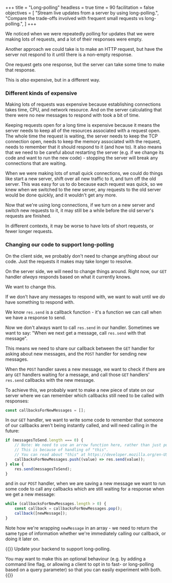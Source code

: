 +++
title = "Long-polling"
headless = true
time = 90
facilitation = false
objectives = [
    "Stream live updates from a server by using long-polling.",
    "Compare the trade-offs involved with frequent small requests vs long-polling.",
]
+++

We noticed when we were repeatedly polling for updates that we were making lots of requests, and a lot of their responses were empty.

Another approach we could take is to make an HTTP request, but have the server not respond to it until there is a non-empty response.

One request gets one response, but the server can take some time to make that response.

This is _also_ expensive, but in a different way.

### Different kinds of expensive

Making lots of requests was expensive because establishing connections takes time, CPU, and network resource. And on the server calculating that there were no new messages to respond with took a bit of time.

Keeping requests open for a long time is expensive because it means the server needs to keep all of the resources associated with a request open. The whole time the request is waiting, the server needs to keep the TCP connection open, needs to keep the memory associated with the request, needs to remember that it should respond to it (and how to). It also means that we need to be careful about restarting the server (e.g. if we change its code and want to run the new code) - stopping the server will break any connections that are waiting.

When we were making lots of small quick connections, we could do things like start a new server, shift over all new traffic to it, and turn off the old server. This was easy for us to do because each request was quick, so we knew when we switched to the new server, any requests to the old server would be done quickly, and it wouldn't get any more.

Now that we're using long connections, if we turn on a new server and switch new requests to it, it may still be a while before the old server's requests are finished.

In different contexts, it may be worse to have lots of short requests, or fewer longer requests.

### Changing our code to support long-polling

On the client side, we probably don't need to change anything about our code. Just the requests it makes may take longer to resolve.

On the server side, we will need to change things around. Right now, our `GET` handler _always_ responds based on what it currently knows.

We want to change this.

If we don't have any messages to respond with, we want to wait until we _do_ have something to respond with.

We know `res.send` is a callback function - it's a function we can call when we have a response to send.

Now we don't always want to call `res.send` in our handler. Sometimes we want to say: "When we next get a message, call `res.send` with that message".

This means we need to share our callback between the `GET` handler for asking about new messages, and the `POST` handler for sending new messages.

When the `POST` handler saves a new message, we want to check if there are any `GET` handlers waiting for a message, and call those `GET` handlers' `res.send` callbacks with the new message.

To achieve this, we probably want to make a new piece of state on our server where we can remember which callbacks still need to be called with responses:

```js
const callbacksForNewMessages = [];
```

In our `GET` handler, we want to write some code to remember that someone of our callbacks aren't being instantly called, and will need calling in the future:

```js
if (messagesToSend.length === 0) {
    // Note: We need to use an arrow function here, rather than just pushing `res.send` directly.
    // This is because of handling of "this".
    // You can read about "this" at https://developer.mozilla.org/en-US/docs/Web/JavaScript/Reference/Operators/this
    callbacksForNewMessages.push((value) => res.send(value));
} else {
    res.send(messagesToSend);
}
```

and in our `POST` handler, when we are saving a new message we want to run some code to call any callbacks which are still waiting for a response when we get a new message:

```js
while (callbacksForNewMessages.length > 0) {
    const callback = callbacksForNewMessages.pop();
    callback([newMessage]);
}
```

Note how we're wrapping `newMessage` in an array - we need to return the same type of information whether we're immediately calling our callback, or doing it later on.

{{<note type="Exercise">}}
Update your backend to support long-polling.

You may want to make this an optional behaviour (e.g. by adding a command line flag, or allowing a client to opt in to fast- or long-polling based on a query parameter) so that you can easily experiment with both.
{{</note>}}
